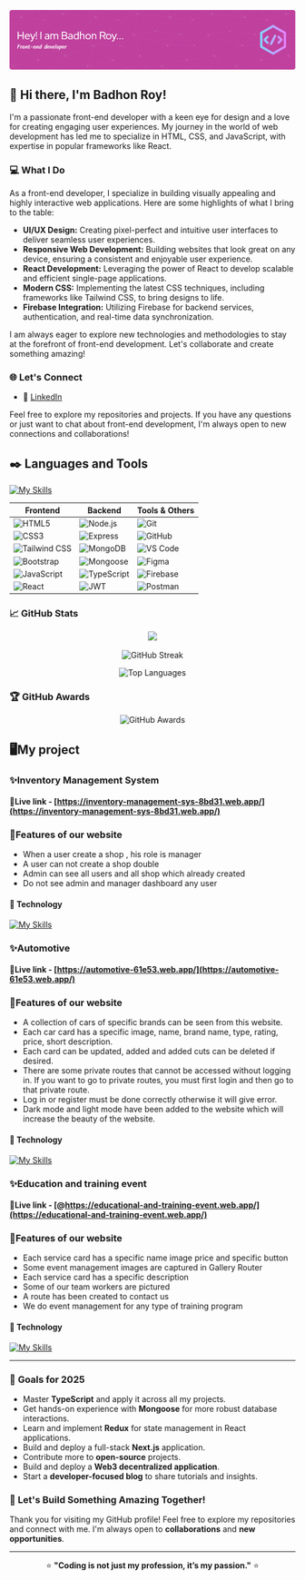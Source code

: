 ![Header](https://raw.githubusercontent.com/Badhon-Roy/Badhon-Roy/main/images/CoverPhoto/github-header-image.png)

## 👋 Hi there, I'm Badhon Roy!

I'm a passionate front-end developer with a keen eye for design and a love for creating engaging user experiences. My journey in the world of web development has led me to specialize in HTML, CSS, and JavaScript, with expertise in popular frameworks like React.

### 💻 What I Do
As a front-end developer, I specialize in building visually appealing and highly interactive web applications. Here are some highlights of what I bring to the table:
- **UI/UX Design:** Creating pixel-perfect and intuitive user interfaces to deliver seamless user experiences.
- **Responsive Web Development:** Building websites that look great on any device, ensuring a consistent and enjoyable user experience.
- **React Development:** Leveraging the power of React to develop scalable and efficient single-page applications.
- **Modern CSS:** Implementing the latest CSS techniques, including frameworks like Tailwind CSS, to bring designs to life.
- **Firebase Integration:** Utilizing Firebase for backend services, authentication, and real-time data synchronization.

I am always eager to explore new technologies and methodologies to stay at the forefront of front-end development. Let's collaborate and create something amazing!


### 🌐 Let's Connect
- 💼 [LinkedIn](https://www.linkedin.com/in/badhon-roy-515303297/)

Feel free to explore my repositories and projects. If you have any questions or just want to chat about front-end development, I'm always open to new connections and collaborations!
## ✒️ Languages and Tools
[![My Skills](https://skillicons.dev/icons?i=html,css,tailwind,bootstrap,javascript,react,mongodb,express,vite,firebase,vscode,git,github,figma)](https://skillicons.dev)

<div align='center'>

| **Frontend**                                           | **Backend**                                          | **Tools & Others**                                      |
|-------------------------------------------------------|------------------------------------------------------|--------------------------------------------------------|
| ![HTML5](https://img.shields.io/badge/HTML5-E34F26?style=for-the-badge&logo=html5&logoColor=white) | ![Node.js](https://img.shields.io/badge/Node.js-6DA55F?style=for-the-badge&logo=node.js&logoColor=white) | ![Git](https://img.shields.io/badge/Git-F05032?style=for-the-badge&logo=git&logoColor=white) |
| ![CSS3](https://img.shields.io/badge/CSS3-1572B6?style=for-the-badge&logo=css3&logoColor=white) | ![Express](https://img.shields.io/badge/Express-000000?style=for-the-badge&logo=express&logoColor=white) | ![GitHub](https://img.shields.io/badge/GitHub-181717?style=for-the-badge&logo=github&logoColor=white) |
| ![Tailwind CSS](https://img.shields.io/badge/Tailwind_CSS-06B6D4?style=for-the-badge&logo=tailwind-css&logoColor=white) | ![MongoDB](https://img.shields.io/badge/MongoDB-47A248?style=for-the-badge&logo=mongodb&logoColor=white) | ![VS Code](https://img.shields.io/badge/VS_Code-007ACC?style=for-the-badge&logo=visual-studio-code&logoColor=white) |
| ![Bootstrap](https://img.shields.io/badge/Bootstrap-563D7C?style=for-the-badge&logo=bootstrap&logoColor=white) | ![Mongoose](https://img.shields.io/badge/Mongoose-880000?style=for-the-badge&logo=mongoose&logoColor=white) | ![Figma](https://img.shields.io/badge/Figma-F24E1E?style=for-the-badge&logo=figma&logoColor=white) |
| ![JavaScript](https://img.shields.io/badge/JavaScript-F7DF1E?style=for-the-badge&logo=javascript&logoColor=black) | ![TypeScript](https://img.shields.io/badge/TypeScript-3178C6?style=for-the-badge&logo=typescript&logoColor=white) | ![Firebase](https://img.shields.io/badge/Firebase-FFCA28?style=for-the-badge&logo=firebase&logoColor=black) |
| ![React](https://img.shields.io/badge/React-61DAFB?style=for-the-badge&logo=react&logoColor=black) | ![JWT](https://img.shields.io/badge/JWT-000000?style=for-the-badge&logo=json-web-tokens&logoColor=white) | ![Postman](https://img.shields.io/badge/Postman-FF6C37?style=for-the-badge&logo=postman&logoColor=white) |


</div>


### 📈 GitHub Stats

<div align="center">

  ![](https://github-readme-stats.vercel.app/api?username=Badhon-Roy&theme=radical&hide_border=false&include_all_commits=true&count_private=true)

![GitHub Streak](https://github-readme-streak-stats.herokuapp.com/?user=Badhon-Roy&theme=radical)

  ![Top Languages](https://github-readme-stats.vercel.app/api/top-langs/?username=Badhon-Roy&langs_count=10&layout=compact&theme=radical)
</div>

### 🏆 GitHub Awards

<div align='center'>

![GitHub Awards](https://github-profile-trophy.vercel.app/?username=Badhon-Roy&theme=onestar&row=1&column=3&margin-w=15&margin-h=15)

</div>

## 🖥️My project
### ✨Inventory Management System
#### 🔗Live link - [https://inventory-management-sys-8bd31.web.app/](https://inventory-management-sys-8bd31.web.app/)
### 👀Features of our website
- When a user create a shop , his role is manager
- A user can not create a shop double
- Admin can see all users and all shop which already created
- Do not see admin and manager dashboard any user
#### 🤖 Technology
[![My Skills](https://skillicons.dev/icons?i=html,css,tailwind,react,mongodb,express,vite,firebase,vscode)](https://skillicons.dev)
### ✨Automotive
#### 🔗Live link - [https://automotive-61e53.web.app/](https://automotive-61e53.web.app/)
### 👀Features of our website
- A collection of cars of specific brands can be seen from this website.
- Each car card has a specific image, name, brand name, type, rating, price, short description.
- Each card can be updated, added and added cuts can be deleted if desired.
- There are some private routes that cannot be accessed without logging in. If you want to go to private routes, you must first login and then go to that private route.
- Log in or register must be done correctly otherwise it will give error.
- Dark mode and light mode have been added to the website which will increase the beauty of the website.
#### 🤖 Technology
[![My Skills](https://skillicons.dev/icons?i=html,css,tailwind,react,mongodb,express,vite,firebase,vscode)](https://skillicons.dev)



### ✨Education and training event
#### 🔗Live link - [@https://educational-and-training-event.web.app/](https://educational-and-training-event.web.app/)
### 👀Features of our website
- Each service card has a specific name image price and specific button
- Some event management images are captured in Gallery Router
- Each service card has a specific description
- Some of our team workers are pictured
- A route has been created to contact us
- We do event management for any type of training program
#### 🤖 Technology
[![My Skills](https://skillicons.dev/icons?i=html,css,tailwind,react,vite,firebase,vscode)](https://skillicons.dev)

---

### 🎯 **Goals for 2025**

- Master **TypeScript** and apply it across all my projects.
- Get hands-on experience with **Mongoose** for more robust database interactions.
- Learn and implement **Redux** for state management in React applications.
- Build and deploy a full-stack **Next.js** application.
- Contribute more to **open-source** projects.
- Build and deploy a **Web3 decentralized application**.
- Start a **developer-focused blog** to share tutorials and insights.


### 💬 Let's Build Something Amazing Together!

Thank you for visiting my GitHub profile! Feel free to explore my repositories and connect with me. I'm always open to **collaborations** and **new opportunities**.

---
<div align='center'>

⭐️ **"Coding is not just my profession, it’s my passion."** ⭐️
</div>